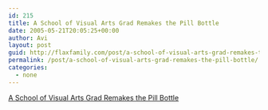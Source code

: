 ```yaml
---
id: 215
title: A School of Visual Arts Grad Remakes the Pill Bottle
date: 2005-05-21T20:05:25+00:00
author: Avi
layout: post
guid: http://flaxfamily.com/post/a-school-of-visual-arts-grad-remakes-the-pill-bottle/
permalink: /post/a-school-of-visual-arts-grad-remakes-the-pill-bottle/
categories:
  - none
---
```

[A School of Visual Arts Grad Remakes the Pill Bottle](http://newyorkmetro.com/nymetro/health/features/11700/index1.html)